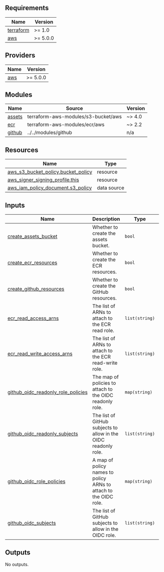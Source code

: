 <!-- BEGIN_TF_DOCS -->

## Requirements

| Name                                                                     | Version  |
| ------------------------------------------------------------------------ | -------- |
| <a name="requirement_terraform"></a> [terraform](#requirement_terraform) | >= 1.0   |
| <a name="requirement_aws"></a> [aws](#requirement_aws)                   | >= 5.0.0 |

## Providers

| Name                                             | Version  |
| ------------------------------------------------ | -------- |
| <a name="provider_aws"></a> [aws](#provider_aws) | >= 5.0.0 |

## Modules

| Name                                                  | Source                              | Version |
| ----------------------------------------------------- | ----------------------------------- | ------- |
| <a name="module_assets"></a> [assets](#module_assets) | terraform-aws-modules/s3-bucket/aws | ~> 4.0  |
| <a name="module_ecr"></a> [ecr](#module_ecr)          | terraform-aws-modules/ecr/aws       | ~> 2.2  |
| <a name="module_github"></a> [github](#module_github) | ../../modules/github                | n/a     |

## Resources

| Name                                                                                                                                    | Type        |
| --------------------------------------------------------------------------------------------------------------------------------------- | ----------- |
| [aws_s3_bucket_policy.bucket_policy](https://registry.terraform.io/providers/hashicorp/aws/latest/docs/resources/s3_bucket_policy)      | resource    |
| [aws_signer_signing_profile.this](https://registry.terraform.io/providers/hashicorp/aws/latest/docs/resources/signer_signing_profile)   | resource    |
| [aws_iam_policy_document.s3_policy](https://registry.terraform.io/providers/hashicorp/aws/latest/docs/data-sources/iam_policy_document) | data source |

## Inputs

| Name                                                                                                                                    | Description                                                      | Type           | Default | Required |
| --------------------------------------------------------------------------------------------------------------------------------------- | ---------------------------------------------------------------- | -------------- | ------- | :------: |
| <a name="input_create_assets_bucket"></a> [create_assets_bucket](#input_create_assets_bucket)                                           | Whether to create the assets bucket.                             | `bool`         | `false` |    no    |
| <a name="input_create_ecr_resources"></a> [create_ecr_resources](#input_create_ecr_resources)                                           | Whether to create the ECR resources.                             | `bool`         | `false` |    no    |
| <a name="input_create_github_resources"></a> [create_github_resources](#input_create_github_resources)                                  | Whether to create the GitHub resources.                          | `bool`         | `false` |    no    |
| <a name="input_ecr_read_access_arns"></a> [ecr_read_access_arns](#input_ecr_read_access_arns)                                           | The list of ARNs to attach to the ECR read role.                 | `list(string)` | `[]`    |    no    |
| <a name="input_ecr_read_write_access_arns"></a> [ecr_read_write_access_arns](#input_ecr_read_write_access_arns)                         | The list of ARNs to attach to the ECR read-write role.           | `list(string)` | `[]`    |    no    |
| <a name="input_github_oidc_readonly_role_policies"></a> [github_oidc_readonly_role_policies](#input_github_oidc_readonly_role_policies) | The map of policies to attach to the OIDC readonly role.         | `map(string)`  | `{}`    |    no    |
| <a name="input_github_oidc_readonly_subjects"></a> [github_oidc_readonly_subjects](#input_github_oidc_readonly_subjects)                | The list of GitHub subjects to allow in the OIDC readonly role.  | `list(string)` | `[]`    |    no    |
| <a name="input_github_oidc_role_policies"></a> [github_oidc_role_policies](#input_github_oidc_role_policies)                            | A map of policy names to policy ARNs to attach to the OIDC role. | `map(string)`  | `{}`    |    no    |
| <a name="input_github_oidc_subjects"></a> [github_oidc_subjects](#input_github_oidc_subjects)                                           | The list of GitHub subjects to allow in the OIDC role.           | `list(string)` | `[]`    |    no    |

## Outputs

No outputs.

<!-- END_TF_DOCS -->
